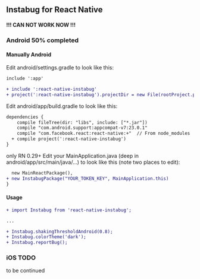 ## Instabug for React Native

#### **!!! CAN NOT WORK NOW !!!**

### Android 50% completed

#### Manually Android
Edit android/settings.gradle to look like this:

```diff
include ':app'

+ include ':react-native-instabug'
+ project(':react-native-instabug').projectDir = new File(rootProject.projectDir, '../node_modules/react-native-instabug/android')
```

Edit android/app/build.gradle to look like this:
```diff
dependencies {
    compile fileTree(dir: "libs", include: ["*.jar"])
    compile "com.android.support:appcompat-v7:23.0.1"
    compile "com.facebook.react:react-native:+"  // From node_modules
  + compile project(':react-native-instabug')
}
```

only RN 0.29+ Edit your MainApplication.java (deep in android/app/src/main/java/...) to look like this (note two places to edit):
```diff
  new MainReactPackage(),
+ new InstabugPackage("YOUR_TOKEN_KEY", MainApplication.this)
}
```

#### Usage
```diff
+ import Instabug from 'react-native-instabug';

...

+ Instabug.shakingThresholdAndroid(0.8);
+ Instabug.colorTheme('dark');
+ Instabug.reportBug();
```

### iOS TODO
to be continued
